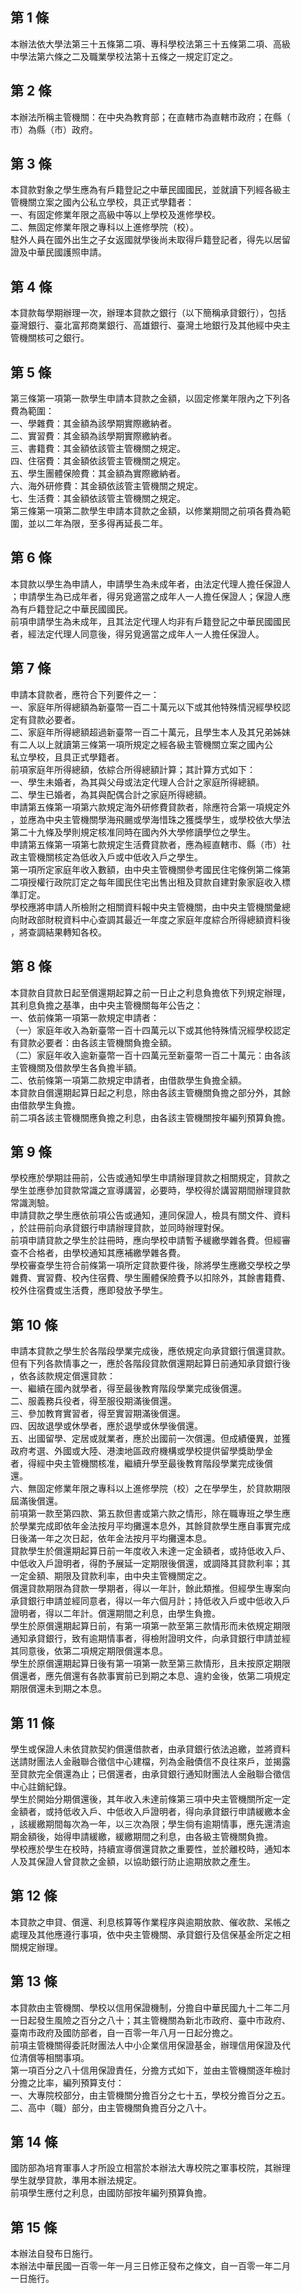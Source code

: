 第 1 條
-------
本辦法依大學法第三十五條第二項、專科學校法第三十五條第二項、高級  
中學法第六條之二及職業學校法第十五條之一規定訂定之。

第 2 條
-------
本辦法所稱主管機關：在中央為教育部；在直轄市為直轄市政府；在縣（  
市）為縣（市）政府。

第 3 條
-------
本貸款對象之學生應為有戶籍登記之中華民國國民，並就讀下列經各級主  
管機關立案之國內公私立學校，具正式學籍者：  
一、有固定修業年限之高級中等以上學校及進修學校。  
二、無固定修業年限之專科以上進修學院（校）。  
駐外人員在國外出生之子女返國就學後尚未取得戶籍登記者，得先以居留  
證及中華民國護照申請。

第 4 條
-------
本貸款每學期辦理一次，辦理本貸款之銀行（以下簡稱承貸銀行），包括  
臺灣銀行、臺北富邦商業銀行、高雄銀行、臺灣土地銀行及其他經中央主  
管機關核可之銀行。

第 5 條
-------
第三條第一項第一款學生申請本貸款之金額，以固定修業年限內之下列各  
費為範圍：  
一、學雜費：其金額為該學期實際繳納者。  
二、實習費：其金額為該學期實際繳納者。  
三、書籍費：其金額依該管主管機關之規定。  
四、住宿費：其金額依該管主管機關之規定。  
五、學生團體保險費：其金額為實際繳納者。  
六、海外研修費：其金額依該管主管機關之規定。  
七、生活費：其金額依該管主管機關之規定。  
第三條第一項第二款學生申請本貸款之金額，以修業期間之前項各費為範  
圍，並以二年為限，至多得再延長二年。

第 6 條
-------
本貸款以學生為申請人，申請學生為未成年者，由法定代理人擔任保證人  
；申請學生為已成年者，得另覓適當之成年人一人擔任保證人；保證人應  
為有戶籍登記之中華民國國民。  
前項申請學生為未成年，且其法定代理人均非有戶籍登記之中華民國國民  
者，經法定代理人同意後，得另覓適當之成年人一人擔任保證人。

第 7 條
-------
申請本貸款者，應符合下列要件之一：  
一、家庭年所得總額為新臺幣一百二十萬元以下或其他特殊情況經學校認  
    定有貸款必要者。  
二、家庭年所得總額超過新臺幣一百二十萬元，且學生本人及其兄弟姊妹  
    有二人以上就讀第三條第一項所規定之經各級主管機關立案之國內公  
    私立學校，且具正式學籍者。  
前項家庭年所得總額，依綜合所得總額計算；其計算方式如下：  
一、學生未婚者，為其與父母或法定代理人合計之家庭所得總額。  
二、學生已婚者，為其與配偶合計之家庭所得總額。  
申請第五條第一項第六款規定海外研修費貸款者，除應符合第一項規定外  
，並應為中央主管機關學海飛颺或學海惜珠之獲獎學生，或學校依大學法  
第二十九條及學則規定核准同時在國內外大學修讀學位之學生。  
申請第五條第一項第七款規定生活費貸款者，應為經直轄市、縣（市）社  
政主管機關核定為低收入戶或中低收入戶之學生。  
第一項所定家庭年收入數額，由中央主管機關參考國民住宅條例第二條第  
二項授權行政院訂定之每年國民住宅出售出租及貸款自建對象家庭收入標  
準訂定。  
學校應將申請人所檢附之相關資料報中央主管機關，由中央主管機關彙總  
向財政部財稅資料中心查調其最近一年度之家庭年度綜合所得總額資料後  
，將查調結果轉知各校。

第 8 條
-------
本貸款自貸款日起至償還期起算之前一日止之利息負擔依下列規定辦理，  
其利息負擔之基準，由中央主管機關每年公告之：  
一、依前條第一項第一款規定申請者：  
（一）家庭年收入為新臺幣一百十四萬元以下或其他特殊情況經學校認定  
      有貸款必要者：由各該主管機關負擔全額。  
（二）家庭年收入逾新臺幣一百十四萬元至新臺幣一百二十萬元：由各該  
      主管機關及借款學生各負擔半額。  
二、依前條第一項第二款規定申請者，由借款學生負擔全額。  
本貸款自償還期起算日起之利息，除由各該主管機關負擔之部分外，其餘  
由借款學生負擔。  
前二項各該主管機關應負擔之利息，由各該主管機關按年編列預算負擔。

第 9 條
-------
學校應於學期註冊前，公告或通知學生申請辦理貸款之相關規定，貸款之  
學生並應參加貸款常識之宣導講習，必要時，學校得於講習期間辦理貸款  
常識測驗。  
申請貸款之學生應依前項公告或通知，連同保證人，檢具有關文件、資料  
，於註冊前向承貸銀行申請辦理貸款，並同時辦理對保。  
前項申請貸款之學生於註冊時，應向學校申請暫予緩繳學雜各費。但經審  
查不合格者，由學校通知其應補繳學雜各費。  
學校審查學生符合前條第一項所定貸款要件後，除將學生應繳交學校之學  
雜費、實習費、校內住宿費、學生團體保險費予以扣除外，其餘書籍費、  
校外住宿費或生活費，應即發放予學生。

第 10 條
--------
申請本貸款之學生於各階段學業完成後，應依規定向承貸銀行償還貸款。  
但有下列各款情事之一，應於各階段貸款償還期起算日前通知承貸銀行後  
，依各該款規定償還貸款：  
一、繼續在國內就學者，得至最後教育階段學業完成後償還。  
二、服義務兵役者，得至服役期滿後償還。  
三、參加教育實習者，得至實習期滿後償還。  
四、因故退學或休學者，應於退學或休學後償還。  
五、出國留學、定居或就業者，應於出國前一次償還。但成績優異，並獲  
    政府考選、外國或大陸、港澳地區政府機構或學校提供留學獎助學金  
    者，得經中央主管機關核准，繼續升學至最後教育階段學業完成後償  
    還。  
六、無固定修業年限之專科以上進修學院（校）之在學學生，於貸款期限  
    屆滿後償還。  
前項第一款至第四款、第五款但書或第六款之情形，除在職專班之學生應  
於學業完成即依年金法按月平均攤還本息外，其餘貸款學生應自事實完成  
日後滿一年之次日起，依年金法按月平均攤還本息。  
貸款學生於償還期起算日前一年度收入未達一定金額者，或持低收入戶、  
中低收入戶證明者，得酌予展延一定期限後償還，或調降其貸款利率；其  
一定金額、期限及貸款利率，由中央主管機關定之。  
償還貸款期限為貸款一學期者，得以一年計，餘此類推。但經學生專案向  
承貸銀行申請並經同意者，得以一年六個月計；持低收入戶或中低收入戶  
證明者，得以二年計。償還期間之利息，由學生負擔。  
學生於原償還期起算日前，有第一項第一款至第三款情形而未依規定期限  
通知承貸銀行，致有逾期情事者，得檢附證明文件，向承貸銀行申請並經  
其同意後，依第二項規定期限償還本息。  
學生於原償還期起算日後有第一項第一款至第三款情形，且未按原定期限  
償還者，應先償還有各款事實前已到期之本息、違約金後，依第二項規定  
期限償還未到期之本息。

第 11 條
--------
學生或保證人未依貸款契約償還借款者，由承貸銀行依法追繳，並將資料  
送請財團法人金融聯合徵信中心建檔，列為金融債信不良往來戶，並揭露  
至貸款完全償還為止；已償還者，由承貸銀行通知財團法人金融聯合徵信  
中心註銷紀錄。  
學生於開始分期償還後，其年收入未達前條第三項中央主管機關所定一定  
金額者，或持低收入戶、中低收入戶證明者，得向承貸銀行申請緩繳本金  
，該緩繳期間每次為一年，以三次為限；學生倘有逾期情事，應先還清逾  
期金額後，始得申請緩繳，緩繳期間之利息，由各級主管機關負擔。  
學校應於學生在校時，持續宣導償還貸款之重要性，並於離校時，通知本  
人及其保證人曾貸款之金額，以協助銀行防止逾期放款之產生。

第 12 條
--------
本貸款之申貸、償還、利息核算等作業程序與逾期放款、催收款、呆帳之  
處理及其他應遵行事項，依中央主管機關、承貸銀行及信保基金所定之相  
關規定辦理。

第 13 條
--------
本貸款由主管機關、學校以信用保證機制，分擔自中華民國九十二年二月  
一日起發生風險之百分之八十；其主管機關為新北市政府、臺中市政府、  
臺南市政府及國防部者，自一百零一年八月一日起分擔之。  
前項主管機關得委託財團法人中小企業信用保證基金，辦理信用保證及代  
位清償等相關事項。  
第一項百分之八十信用保證責任，分擔方式如下，並由主管機關逐年檢討  
分擔之比率，編列預算支付：  
一、大專院校部分，由主管機關分擔百分之七十五，學校分擔百分之五。  
二、高中（職）部分，由主管機關負擔百分之八十。

第 14 條
--------
國防部為培育軍事人才所設立相當於本辦法大專校院之軍事校院，其辦理  
學生就學貸款，準用本辦法規定。  
前項學生應付之利息，由國防部按年編列預算負擔。

第 15 條
--------
本辦法自發布日施行。  
本辦法中華民國一百零一年一月三日修正發布之條文，自一百零一年二月  
一日施行。

